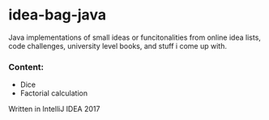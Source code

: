 # idea-bag-java
Java implementations of small ideas or funcitonalities from online idea lists, code challenges, university level books, and stuff i come up with.

### Content:
- Dice
- Factorial calculation

Written in IntelliJ IDEA 2017
